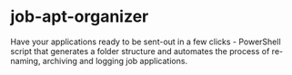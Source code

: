 # job-apt-organizer
Have your applications ready to be sent-out in a few clicks - PowerShell script that generates a folder structure and automates the process of re-naming, archiving and logging job applications.
